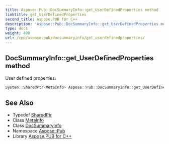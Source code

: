 ```yaml
---
title: Aspose::Pub::DocSummaryInfo::get_UserDefinedProperties method
linktitle: get_UserDefinedProperties
second_title: Aspose.PUB for C++
description: 'Aspose::Pub::DocSummaryInfo::get_UserDefinedProperties method. User defined properties in C++.'
type: docs
weight: 400
url: /cpp/aspose.pub/docsummaryinfo/get_userdefinedproperties/
---
```

## DocSummaryInfo::get_UserDefinedProperties method


User defined properties.

```cpp
System::SharedPtr<MetaInfo> Aspose::Pub::DocSummaryInfo::get_UserDefinedProperties() const
```

## See Also

* Typedef [SharedPtr](../../../system/sharedptr/)
* Class [MetaInfo](../../metainfo/)
* Class [DocSummaryInfo](../)
* Namespace [Aspose::Pub](../../)
* Library [Aspose.PUB for C++](../../../)

